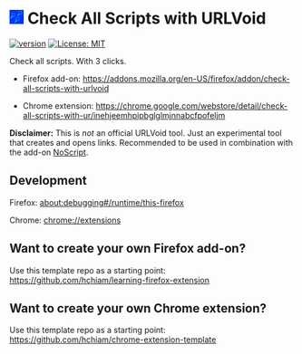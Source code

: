 # [<img src="icon128.png" height="25px">](https://addons.mozilla.org/en-US/firefox/addon/check-all-scripts-with-urlvoid) Check All Scripts with URLVoid

[![version](https://img.shields.io/github/release/hchiam/urlvoid-firefox-extension?style=flat-square)](https://github.com/hchiam/urlvoid-firefox-extension/releases) [![License: MIT](https://img.shields.io/badge/License-MIT-yellow.svg?style=flat-square)](https://github.com/hchiam/urlvoid-firefox-extension/blob/master/LICENSE)

Check all scripts. With 3 clicks.

- Firefox add-on: <https://addons.mozilla.org/en-US/firefox/addon/check-all-scripts-with-urlvoid>

- Chrome extension: <https://chrome.google.com/webstore/detail/check-all-scripts-with-ur/inehjeemhpipbglglmjnnabcfpofeljm>

**Disclaimer:** This is _not_ an official URLVoid tool. Just an experimental tool that creates and opens links. Recommended to be used in combination with the add-on [NoScript](https://addons.mozilla.org/en-US/firefox/addon/noscript/).

## Development

Firefox: <about:debugging#/runtime/this-firefox>

Chrome: <chrome://extensions>

## Want to create your own Firefox add-on?

Use this template repo as a starting point: <https://github.com/hchiam/learning-firefox-extension>

## Want to create your own Chrome extension?

Use this template repo as a starting point: <https://github.com/hchiam/chrome-extension-template>
